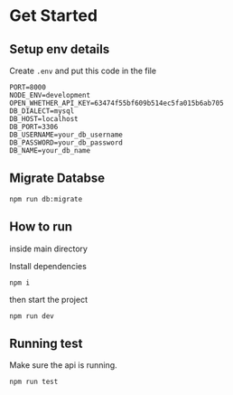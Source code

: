 # Get Started

## Setup env details

Create `.env` and put this code in the file

```
PORT=8000
NODE_ENV=development
OPEN_WHETHER_API_KEY=63474f55bf609b514ec5fa015b6ab705
DB_DIALECT=mysql
DB_HOST=localhost
DB_PORT=3306
DB_USERNAME=your_db_username
DB_PASSWORD=your_db_password
DB_NAME=your_db_name

```

## Migrate Databse

```
npm run db:migrate
```

## How to run

inside main directory

Install dependencies

```
npm i
```

then start the project

```
npm run dev
```

## Running test

Make sure the api is running.

```
npm run test
```
